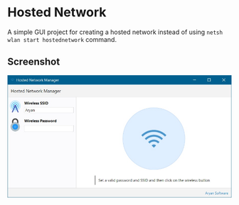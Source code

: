 # Hosted Network

A simple GUI project for creating a hosted network instead of using `netsh wlan start hostednetwork` command.

## Screenshot

<img src="Screenshot.jpg" />